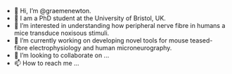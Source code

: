 - 👋 Hi, I’m @graemenewton.
- 🧠 I am a PhD student at the University of Bristol, UK.
- 👀 I’m interested in understanding how peripheral nerve fibre in humans a mice transduce noxisous stimuli.
- 🌱 I’m currently working on developing novel tools for mouse teased-fibre electrophysiology and human microneurography.
- 💞️ I’m looking to collaborate on ...
- 📫 How to reach me ...

<!---
graemenewton/graemenewton is a ✨ special ✨ repository because its `README.md` (this file) appears on your GitHub profile.
You can click the Preview link to take a look at your changes.
--->
